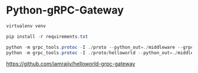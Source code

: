# Python-gRPC-Gateway

```powershell
virtualenv venv
```

```powershell
pip install -r requirements.txt
```

```powershell
python -m grpc_tools.protoc -I ./proto --python_out=./middleware --grpc_python_out=./middleware ./proto/hello.proto
python -m grpc_tools.protoc -I ./proto/helloworld --python_out=./middleware --grpc_python_out=./middleware ./proto/helloworld/hello_world.proto
```


https://github.com/iamrajiv/helloworld-grpc-gateway